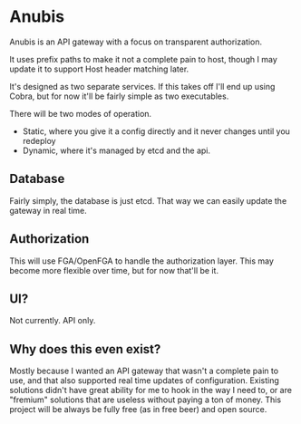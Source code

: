 # Anubis

Anubis is an API gateway with a focus on transparent authorization.

It uses prefix paths to make it not a complete pain to host, though I may update
it to support Host header matching later.

It's designed as two separate services. If this takes off I'll end up using
Cobra, but for now it'll be fairly simple as two executables.

There will be two modes of operation.

* Static, where you give it a config directly and it never changes until you redeploy
* Dynamic, where it's managed by etcd and the api.

## Database

Fairly simply, the database is just etcd. That way we can easily update the
gateway in real time.

## Authorization

This will use FGA/OpenFGA to handle the authorization layer. This may become
more flexible over time, but for now that'll be it.

## UI?

Not currently. API only.

## Why does this even exist?

Mostly because I wanted an API gateway that wasn't a complete pain to use, and
that also supported real time updates of configuration. Existing solutions
didn't have great ability for me to hook in the way I need to, or are "fremium"
solutions that are useless without paying a ton of money. This project will be
always be fully free (as in free beer) and open source.
